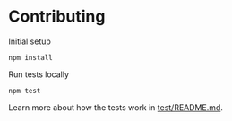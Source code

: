 # Contributing

Initial setup

```console
npm install
```

Run tests locally

```console
npm test
```

Learn more about how the tests work in [test/README.md](test/README.md).
